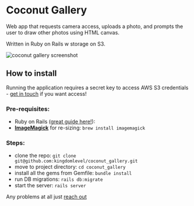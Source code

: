 # Coconut Gallery

Web app that requests camera access, uploads a photo, and prompts the user to draw other photos using HTML canvas.

Written in Ruby on Rails w storage on S3.

![coconut gallery screenshot](https://i.imgur.com/0mgtmda.png)

## How to install
Running the application requires a secret key to access AWS S3 credentials - [get in touch](mailto:niall@shamgate.co) if you want access!

### Pre-requisites:
* Ruby on Rails ([great guide here!](http://installrails.com/)):
* **[ImageMagick](https://imagemagick.org/script/index.php)** for re-sizing: `brew install imagemagick`

### Steps:
* clone the repo: `git clone git@github.com:kingdomlevel/coconut_gallery.git`
* move to project directory: `cd coconut_gallery`
* install all the gems from Gemfile: `bundle install`
* run DB migrations: `rails db:migrate`
* start the server: `rails server`

Any problems at all just [reach out](mailto:niall@shamgate.co)